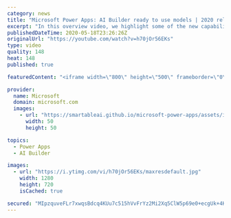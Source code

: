 ```yaml
---
category: news
title: "Microsoft Power Apps: AI Builder ready to use models | 2020 release wave 1 overview"
excerpt: "In this overview video, we highlight some of the new capabilities included in the latest update to Microsoft Power Apps, AI Builder ready to use models.     Here are the capabilities covered:   • Entity extraction helps you by identifying and extracting people, dates, places, locations, etc. from text"
publishedDateTime: 2020-05-18T23:26:26Z
originalUrl: "https://youtube.com/watch?v=h70jOr56EKs"
type: video
quality: 148
heat: 148
published: true

featuredContent: "<iframe width=\"800\" height=\"500\" frameborder=\"0\" src=\"https://www.youtube.com/embed/h70jOr56EKs\" allow=\"accelerometer; autoplay; encrypted-media; gyroscope; picture-in-picture\" allowfullscreen></iframe>"

provider:
  name: Microsoft
  domain: microsoft.com
  images:
    - url: "https://smartableai.github.io/microsoft-power-apps/assets/images/organizations/microsoft.com-50x50.jpg"
      width: 50
      height: 50

topics:
  - Power Apps
  - AI Builder

images:
  - url: "https://i.ytimg.com/vi/h70jOr56EKs/maxresdefault.jpg"
    width: 1280
    height: 720
    isCached: true

secured: "MIpzquveFLr7xwqsBdcq4KUu7c515hVvFrYz2Mi2Xq5ClW5p69e0+ecgUk+4KskYqzupGR59d/Woj4oMK91s/uW1+MMPpRuMRNrtFAEU0vJfU9tM0JUp9Nwx5EWZ+8ILTpEccxzm+LVQVL/xlUUXadkRRZZpz3zUJ1T4cBC7BDFDWABRLkpsZPwomOs6NIhtv6iX6aYlygqqkA7+sG137KkBL9H7a70Un9WnR39TBBIticxjwDNlwzHuqJmpcEAfDUwNAjiaQMDjcGcz0s32BfuNj986oniT/NNzgYzrpvgL9/z3h75UfFafb9esQdG1pDlqcNIhRQeeBzVro9SsXsFRJ6G/lsIZep//jCGFlULTB2akq13QysFFPnrmWBjWt3AOcyfpC21rLXTbXfs2b29iK0kSKh2OSp5yHOcqdhgycqGY8bFM9xjIZnjrEh5p;ZBprJWadDd+vtbzN2PVYMQ=="
---
```


